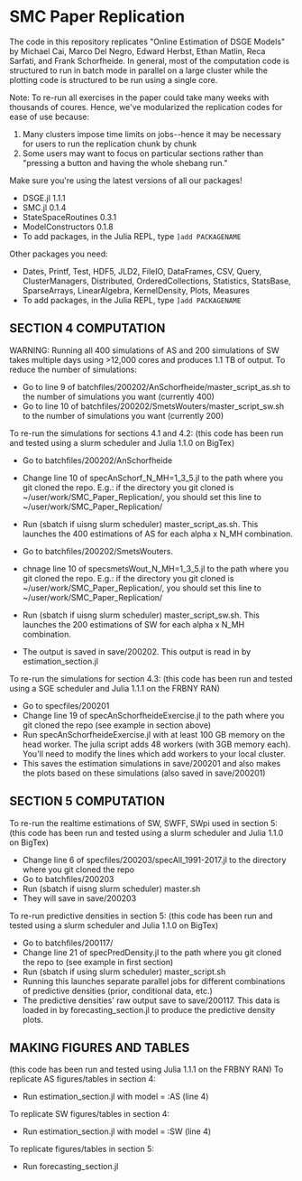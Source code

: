 # SMC Paper Replication
The code in this repository replicates "Online Estimation of DSGE Models" by Michael Cai, Marco Del Negro, Edward Herbst, Ethan Matlin, Reca Sarfati, and Frank Schorfheide. In general, most of the computation code is structured to run in batch mode in parallel on a large cluster while the plotting code is structured to be run using a single core.

Note: To re-run all exercises in the paper could take many weeks with thousands of coures. Hence, we've modularized the replication codes for ease of use because:
1. Many clusters impose time limits on jobs--hence it may be necessary for users to run the replication chunk by chunk
2. Some users may want to focus on particular sections rather than "pressing a button and having the whole shebang run."

Make sure you're using the latest versions of all our packages!
- DSGE.jl 1.1.1
- SMC.jl 0.1.4
- StateSpaceRoutines 0.3.1
- ModelConstructors 0.1.8
- To add packages, in the Julia REPL, type `]add PACKAGENAME`

Other packages you need:
- Dates, Printf, Test, HDF5, JLD2, FileIO, DataFrames, CSV, Query, ClusterManagers, Distributed, OrderedCollections, Statistics, StatsBase, SparseArrays, LinearAlgebra, KernelDensity, Plots, Measures
- To add packages, in the Julia REPL, type `]add PACKAGENAME`

## SECTION 4 COMPUTATION
WARNING: Running all 400 simulations of AS and 200 simulations of SW takes multiple days using >12,000 cores and produces 1.1 TB of output. 
To reduce the number of simulations: 
- Go to line 9 of batchfiles/200202/AnSchorfheide/master_script_as.sh to the number of simulations you want (currently 400)
- Go to line 10 of batchfiles/200202/SmetsWouters/master_script_sw.sh to the number of simulations you want (currently 200)

To re-run the simulations for sections 4.1 and 4.2:
(this code has been run and tested using a slurm scheduler and Julia 1.1.0 on BigTex)
- Go to batchfiles/200202/AnSchorfheide
- Change line 10 of specAnSchorf_N_MH=1_3_5.jl to the path where you git cloned the repo. E.g.: if the directory you git cloned is ~/user/work/SMC_Paper_Replication/, you should set this line to ~/user/work/SMC_Paper_Replication/
- Run (sbatch if uisng slurm scheduler) master_script_as.sh. This launches the 400 estimations of AS for each alpha x N_MH combination.

- Go to batchfiles/200202/SmetsWouters. 
- chnage line 10 of specsmetsWout_N_MH=1_3_5.jl to the path where you git cloned the repo. E.g.: if the directory you git cloned is ~/user/work/SMC_Paper_Replication/, you should set this line to ~/user/work/SMC_Paper_Replication/
- Run (sbatch if uisng slurm scheduler) master_script_sw.sh. This launches the 200 estimations of SW for each alpha x N_MH combination.
- The output is saved in save/200202. This output is read in by estimation_section.jl

To re-run the simulations for section 4.3:
(this code has been run and tested using a SGE scheduler and Julia 1.1.1 on the FRBNY RAN)
- Go to specfiles/200201
- Change line 19 of specAnSchorfheideExercise.jl to the path where you git cloned the repo (see example in section above)
- Run specAnSchorfheideExercise.jl with at least 100 GB memory on the head worker. The julia script adds 48 workers (with 3GB memory each). You'll need to modify the lines which add workers to your local cluster.
- This saves the estimation simulations in save/200201 and also makes the plots based on these simulations (also saved in save/200201)

## SECTION 5 COMPUTATION
To re-run the realtime estimations of SW, SWFF, SWpi used in section 5:
(this code has been run and tested using a slurm scheduler and Julia 1.1.0 on BigTex)
- Change line 6 of specfiles/200203/specAll_1991-2017.jl to the directory where you git cloned the repo
- Go to batchfiles/200203
- Run (sbatch if uisng slurm scheduler) master.sh
- They will save in save/200203

To re-run predictive densities in section 5:
(this code has been run and tested using a slurm scheduler and Julia 1.1.0 on BigTex)
- Go to batchfiles/200117/
- Change line 21 of specPredDensity.jl to the path where you git cloned the repo to (see example in first section)
- Run (sbatch if using slurm scheduler) master_script.sh
- Running this launches separate parallel jobs for different combinations of predictive densities (prior, conditional data, etc.)
- The predictive densities' raw output save to save/200117. This data is loaded in by forecasting_section.jl to produce the predictive density plots.

## MAKING FIGURES AND TABLES
(this code has been run and tested using Julia 1.1.1 on the FRBNY RAN)
To replicate AS figures/tables in section 4:
- Run estimation_section.jl with model = :AS (line 4)

To replicate SW figures/tables in section 4:
- Run estimation_section.jl with model = :SW (line 4)

To replicate figures/tables in section 5:
- Run forecasting_section.jl
